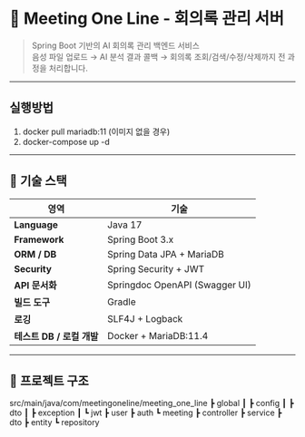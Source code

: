 # 📝 Meeting One Line - 회의록 관리 서버

> Spring Boot 기반의 AI 회의록 관리 백엔드 서비스  
> 음성 파일 업로드 → AI 분석 결과 콜백 → 회의록 조회/검색/수정/삭제까지 전 과정을 처리합니다.

---

## 실행방법
1. docker pull mariadb:11 (이미지 없을 경우)
2. docker-compose up -d

---

## 🚀 기술 스택

| 영역 | 기술 |
|------|------|
| **Language** | Java 17 |
| **Framework** | Spring Boot 3.x |
| **ORM / DB** | Spring Data JPA + MariaDB |
| **Security** | Spring Security + JWT |
| **API 문서화** | Springdoc OpenAPI (Swagger UI) |
| **빌드 도구** | Gradle |
| **로깅** | SLF4J + Logback |
| **테스트 DB / 로컬 개발** | Docker + MariaDB:11.4 |

---

## 📁 프로젝트 구조

src/main/java/com/meetingoneline/meeting_one_line
┣ global
┃ ┣ config
┃ ┣ dto
┃ ┣ exception
┃ ┗ jwt
┣ user
┣ auth
┗ meeting
┣ controller
┣ service
┣ dto
┣ entity
┗ repository

